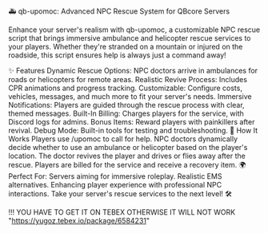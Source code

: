 🚑 qb-upomoc: Advanced NPC Rescue System for QBcore Servers

Enhance your server's realism with qb-upomoc, a customizable NPC rescue script that brings immersive ambulance and helicopter rescue services to your players. Whether they're stranded on a mountain or injured on the roadside, this script ensures help is always just a command away!

✨ Features
Dynamic Rescue Options: NPC doctors arrive in ambulances for roads or helicopters for remote areas.
Realistic Revive Process: Includes CPR animations and progress tracking.
Customizable: Configure costs, vehicles, messages, and much more to fit your server's needs.
Immersive Notifications: Players are guided through the rescue process with clear, themed messages.
Built-In Billing: Charges players for the service, with Discord logs for admins.
Bonus Items: Reward players with painkillers after revival.
Debug Mode: Built-in tools for testing and troubleshooting.
📂 How It Works
Players use /upomoc to call for help.
NPC doctors dynamically decide whether to use an ambulance or helicopter based on the player's location.
The doctor revives the player and drives or flies away after the rescue.
Players are billed for the service and receive a recovery item.
🌍 Perfect For:
Servers aiming for immersive roleplay.
Realistic EMS alternatives.
Enhancing player experience with professional NPC interactions.
Take your server's rescue services to the next level! 🛠️


!!! YOU HAVE TO GET IT ON TEBEX OTHERWISE IT WILL NOT WORK "https://yugoz.tebex.io/package/6584231"
